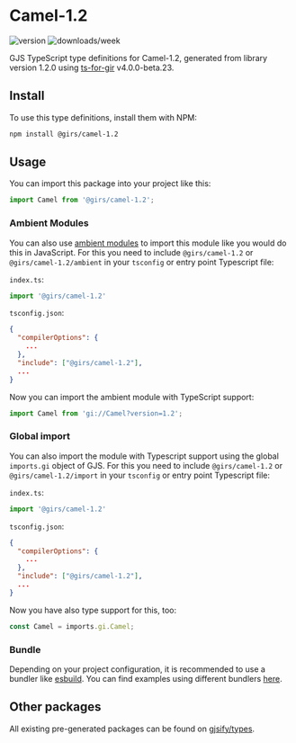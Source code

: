 
# Camel-1.2

![version](https://img.shields.io/npm/v/@girs/camel-1.2)
![downloads/week](https://img.shields.io/npm/dw/@girs/camel-1.2)


GJS TypeScript type definitions for Camel-1.2, generated from library version 1.2.0 using [ts-for-gir](https://github.com/gjsify/ts-for-gir) v4.0.0-beta.23.


## Install

To use this type definitions, install them with NPM:
```bash
npm install @girs/camel-1.2
```

## Usage

You can import this package into your project like this:
```ts
import Camel from '@girs/camel-1.2';
```

### Ambient Modules

You can also use [ambient modules](https://github.com/gjsify/ts-for-gir/tree/main/packages/cli#ambient-modules) to import this module like you would do this in JavaScript.
For this you need to include `@girs/camel-1.2` or `@girs/camel-1.2/ambient` in your `tsconfig` or entry point Typescript file:

`index.ts`:
```ts
import '@girs/camel-1.2'
```

`tsconfig.json`:
```json
{
  "compilerOptions": {
    ...
  },
  "include": ["@girs/camel-1.2"],
  ...
}
```

Now you can import the ambient module with TypeScript support: 

```ts
import Camel from 'gi://Camel?version=1.2';
```

### Global import

You can also import the module with Typescript support using the global `imports.gi` object of GJS.
For this you need to include `@girs/camel-1.2` or `@girs/camel-1.2/import` in your `tsconfig` or entry point Typescript file:

`index.ts`:
```ts
import '@girs/camel-1.2'
```

`tsconfig.json`:
```json
{
  "compilerOptions": {
    ...
  },
  "include": ["@girs/camel-1.2"],
  ...
}
```

Now you have also type support for this, too:

```ts
const Camel = imports.gi.Camel;
```

### Bundle

Depending on your project configuration, it is recommended to use a bundler like [esbuild](https://esbuild.github.io/). You can find examples using different bundlers [here](https://github.com/gjsify/ts-for-gir/tree/main/examples).

## Other packages

All existing pre-generated packages can be found on [gjsify/types](https://github.com/gjsify/types).


